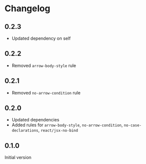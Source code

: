 # Changelog

## 0.2.3

* Updated dependency on self

## 0.2.2

* Removed `arrow-body-style` rule

## 0.2.1

* Removed `no-arrow-condition` rule

## 0.2.0

* Updated dependencies
* Added rules for `arrow-body-style`, `no-arrow-condition`, `no-case-declarations`, `react/jsx-no-bind`

## 0.1.0

Initial version
